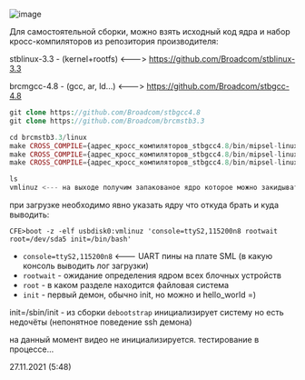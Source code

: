 ![image](https://github.com/sw3nlab/sml482hd/blob/master/DOSgames_emu/menuconfig.png)


Для самостоятельной сборки, можно взять исходный код ядра и набор кросс-компиляторов из репозитория производителя:

stblinux-3.3 - (kernel+rootfs)  <---> https://github.com/Broadcom/stblinux-3.3

brcmgcc-4.8 - (gcc, ar, ld...) <---> https://github.com/Broadcom/stbgcc-4.8

```php
git clone https://github.com/Broadcom/stbgcc4.8
git clone https://github.com/Broadcom/brcmstb3.3

cd brcmstb3.3/linux
make CROSS_COMPILE={адрес_кросс_компиляторов_stbgcc4.8/bin/mipsel-linux-gnu-} brcm7231b0_defconfig <--- аттачим дефолтный конфиг этого камня
make CROSS_COMPILE={адрес_кросс_компиляторов_stbgcc4.8/bin/mipsel-linux-gnu-} menuconfig <--- конфигурируем, добавляем плюшки
make CROSS_COMPILE={адрес_кросс_компиляторов_stbgcc4.8/bin/mipsel-linux-gnu-} <--- компилируем ядро можно с ключём -j равному кол.ву ядер вашего процессора

ls
vmlinuz <--- на выходе получим запакованое ядро которое можно закидывать на флешку в fat16 раздел, если нет ошибок в процессе компиляции
```

при загрузке необходимо явно указать ядру что откуда брать и куда выводить:

`CFE>boot -z -elf usbdisk0:vmlinuz 'console=ttyS2,115200n8 rootwait root=/dev/sda5 init=/bin/bash'`

- `console=ttyS2,115200n8` <--- UART пины на плате SML (в какую консоль выводить лог загрузки)
- `rootwait` - ожидание определения ядром всех блочных устройств
- `root` - в каком разделе находится файловая система
- `init` - первый демон, обычно init, но можно и hello_world =)

init=/sbin/init - из сборки `debootstrap` инициализирует систему но есть недочёты (непонятное поведение ssh демона)

на данный момент видео не инициализируется.
тестирование в процессе...


27.11.2021 (5:48) 
